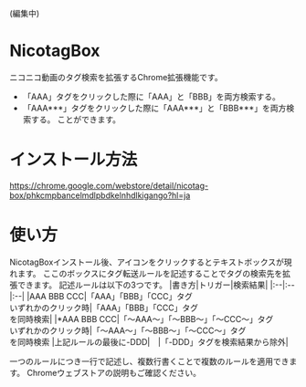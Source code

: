 (編集中)
# NicotagBox
ニコニコ動画のタグ検索を拡張するChrome拡張機能です。
- 「AAA」タグをクリックした際に「AAA」と「BBB」を両方検索する。
- 「AAA***」タグをクリックした際に「AAA***」と「BBB***」を両方検索する。
ことができます。

# インストール方法
https://chrome.google.com/webstore/detail/nicotag-box/phkcmpbancelmdlpbdkelnhdlkigango?hl=ja

# 使い方
NicotagBoxインストール後、アイコンをクリックするとテキストボックスが現れます。
ここのボックスにタグ転送ルールを記述することでタグの検索先を拡張できます。
記述ルールは以下の3つです。
|書き方|トリガー|検索結果|
|:--|:--|:--|
|AAA BBB CCC|「AAA」「BBB」「CCC」タグ<br>いずれかのクリック時|「AAA」「BBB」「CCC」タグ<br>を同時検索|
|*AAA BBB CCC|「～AAA～」「～BBB～」「～CCC～」タグ<br>いずれかのクリック時|「～AAA～」「～BBB～」「～CCC～」タグ<br>を同時検索
|上記ルールの最後に-DDD|　|「-DDD」タグを検索結果から除外|

一つのルールにつき一行で記述し、複数行書くことで複数のルールを適用できます。
Chromeウェブストアの説明もご確認ください。
